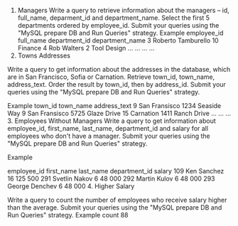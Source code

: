 1.	Managers
Write a query to retrieve information about the managers – id, full_name, deparment_id and department_name. Select the first 5 departments ordered by employee_id. Submit your queries using the "MySQL prepare DB and Run Queries" strategy. 
Example
employee_id	full_name	department_id	department_name
3	Roberto Tamburello	10	Finance
4	Rob Walters	2	Tool Design
…	…	…	…
2.	Towns Addresses

Write a query to get information about the addresses in the database, which are in San Francisco, Sofia or Carnation. Retrieve town_id, town_name, address_text. Order the result by town_id, then by address_id. Submit your queries using the "MySQL prepare DB and Run Queries" strategy. 

Example
town_id	town_name	address_text
9	San Fransisco	1234 Seaside Way
9	San Fransisco	5725 Glaze Drive
15	Carnation	1411 Ranch Drive
…	…	…
3.	Employees Without Managers
Write a query to get information about employee_id, first_name, last_name, department_id and salary for all employees who don't have a manager. Submit your queries using the "MySQL prepare DB and Run Queries" strategy.

Example

employee_id	first_name	last_name	department_id	salary
109	Ken	Sanchez	16	125 500
291	Svetlin	Nakov	6	48 000
292	Martin	Kulov	6	48 000
293	George	Denchev	6	48 000
4.	Higher Salary

Write a query to count the number of employees who receive salary higher than the average. Submit your queries using the "MySQL prepare DB and Run Queries" strategy.
Example
count
88
